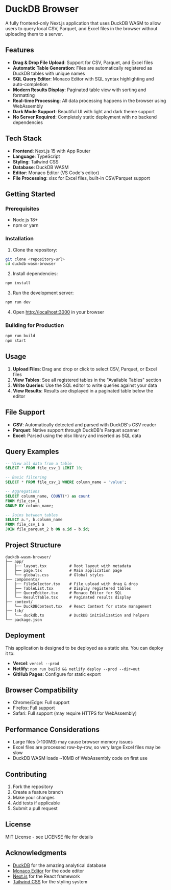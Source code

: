 # DuckDB Browser

A fully frontend-only Next.js application that uses DuckDB WASM to allow users to query local CSV, Parquet, and Excel files in the browser without uploading them to a server.

## Features

- **Drag & Drop File Upload**: Support for CSV, Parquet, and Excel files
- **Automatic Table Generation**: Files are automatically registered as DuckDB tables with unique names
- **SQL Query Editor**: Monaco Editor with SQL syntax highlighting and auto-completion
- **Modern Results Display**: Paginated table view with sorting and formatting
- **Real-time Processing**: All data processing happens in the browser using WebAssembly
- **Dark Mode Support**: Beautiful UI with light and dark theme support
- **No Server Required**: Completely static deployment with no backend dependencies

## Tech Stack

- **Frontend**: Next.js 15 with App Router
- **Language**: TypeScript
- **Styling**: Tailwind CSS
- **Database**: DuckDB WASM
- **Editor**: Monaco Editor (VS Code's editor)
- **File Processing**: xlsx for Excel files, built-in CSV/Parquet support

## Getting Started

### Prerequisites

- Node.js 18+ 
- npm or yarn

### Installation

1. Clone the repository:
```bash
git clone <repository-url>
cd duckdb-wasm-browser
```

2. Install dependencies:
```bash
npm install
```

3. Run the development server:
```bash
npm run dev
```

4. Open [http://localhost:3000](http://localhost:3000) in your browser

### Building for Production

```bash
npm run build
npm start
```

## Usage

1. **Upload Files**: Drag and drop or click to select CSV, Parquet, or Excel files
2. **View Tables**: See all registered tables in the "Available Tables" section
3. **Write Queries**: Use the SQL editor to write queries against your data
4. **View Results**: Results are displayed in a paginated table below the editor

## File Support

- **CSV**: Automatically detected and parsed with DuckDB's CSV reader
- **Parquet**: Native support through DuckDB's Parquet scanner
- **Excel**: Parsed using the xlsx library and inserted as SQL data

## Query Examples

```sql
-- View all data from a table
SELECT * FROM file_csv_1 LIMIT 10;

-- Basic filtering
SELECT * FROM file_csv_1 WHERE column_name = 'value';

-- Aggregations
SELECT column_name, COUNT(*) as count 
FROM file_csv_1 
GROUP BY column_name;

-- Joins between tables
SELECT a.*, b.column_name 
FROM file_csv_1 a 
JOIN file_parquet_2 b ON a.id = b.id;
```

## Project Structure

```
duckdb-wasm-browser/
├── app/
│   ├── layout.tsx          # Root layout with metadata
│   ├── page.tsx            # Main application page
│   └── globals.css         # Global styles
├── components/
│   ├── FileSelector.tsx    # File upload with drag & drop
│   ├── TableList.tsx       # Display registered tables
│   ├── QueryEditor.tsx     # Monaco Editor for SQL
│   └── ResultTable.tsx     # Paginated results display
├── context/
│   └── DuckDBContext.tsx   # React Context for state management
├── lib/
│   └── duckdb.ts           # DuckDB initialization and helpers
└── package.json
```

## Deployment

This application is designed to be deployed as a static site. You can deploy it to:

- **Vercel**: `vercel --prod`
- **Netlify**: `npm run build && netlify deploy --prod --dir=out`
- **GitHub Pages**: Configure for static export

## Browser Compatibility

- Chrome/Edge: Full support
- Firefox: Full support
- Safari: Full support (may require HTTPS for WebAssembly)

## Performance Considerations

- Large files (>100MB) may cause browser memory issues
- Excel files are processed row-by-row, so very large Excel files may be slow
- DuckDB WASM loads ~10MB of WebAssembly code on first use

## Contributing

1. Fork the repository
2. Create a feature branch
3. Make your changes
4. Add tests if applicable
5. Submit a pull request

## License

MIT License - see LICENSE file for details

## Acknowledgments

- [DuckDB](https://duckdb.org/) for the amazing analytical database
- [Monaco Editor](https://microsoft.github.io/monaco-editor/) for the code editor
- [Next.js](https://nextjs.org/) for the React framework
- [Tailwind CSS](https://tailwindcss.com/) for the styling system
